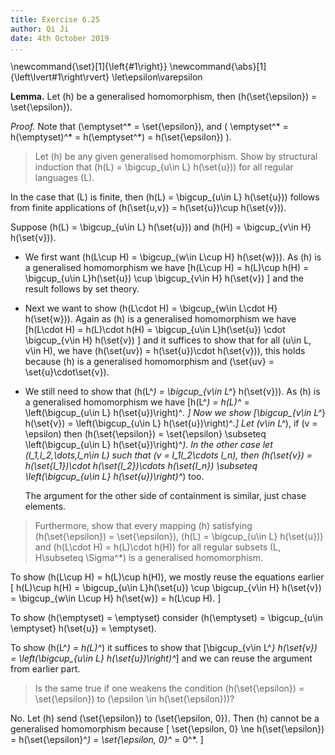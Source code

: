 ```yaml
---
title: Exercise 6.25
author: Qi Ji
date: 4th October 2019
...
```


\newcommand{\set}[1]{\left\{#1\right\}}
\newcommand{\abs}[1]{\left\lvert#1\right\rvert}
\let\epsilon\varepsilon

__Lemma.__ Let \(h\) be a generalised homomorphism, then
\(h(\set{\epsilon}) = \set{\epsilon}\).

*Proof.* Note that \(\emptyset^* = \set{\epsilon}\), and
\( \emptyset^* = h(\emptyset)^* = h(\emptyset^*) = h(\set{\epsilon}) \).

> Let \(h\) be any given generalised homomorphism.
> Show by structural induction that \(h(L) = \bigcup_{u\in L} h(\set{u})\)
> for all regular languages \(L\).

In the case that \(L\) is finite, then \(h(L) = \bigcup_{u\in L} h(\set{u})\)
follows from finite applications of \(h(\set{u,v}) = h(\set{u})\cup h(\set{v})\).

Suppose \(h(L) = \bigcup_{u\in L} h(\set{u})\) and \(h(H) = \bigcup_{v\in H} h(\set{v})\).

 * We first want \(h(L\cup H) = \bigcup_{w\in L\cup H} h(\set{w})\).
   As \(h\) is a generalised homomorphism we have
\[h(L\cup H) = h(L)\cup h(H) = \bigcup_{u\in L}h(\set{u}) \cup \bigcup_{v\in H} h(\set{v}) \]
   and the result follows by set theory.

 * Next we want to show \(h(L\cdot H) = \bigcup_{w\in L\cdot H} h(\set{w})\).
   Again as \(h\) is a generalised homomorphism we have
\[h(L\cdot H) = h(L)\cdot h(H) = \bigcup_{u\in L}h(\set{u}) \cdot \bigcup_{v\in H} h(\set{v}) \]
   and it suffices to show that for all \(u\in L, v\in H\),
   we have \(h(\set{uv}) = h(\set{u})\cdot h(\set{v})\),
   this holds because \(h\) is a generalised homomorphism and \(\set{uv} = \set{u}\cdot\set{v}\).

 * We still need to show that \(h(L^*) = \bigcup_{v\in L^*} h(\set{v})\).
   As \(h\) is a generalised homomorphism we have
\[h(L^*) = h(L)^* = \left(\bigcup_{u\in L} h(\set{u})\right)^*. \]
   Now we show \[\bigcup_{v\in L^*} h(\set{v}) = \left(\bigcup_{u\in L} h(\set{u})\right)^*.\]
   Let \(v\in L^*\), if \(v = \epsilon\) then \(h(\set{\epsilon}) = \set{\epsilon} \subseteq \left(\bigcup_{u\in L} h(\set{u})\right)^*\).
   In the other case let \(l_1,l_2,\dots,l_n\in L\) such that
   \(v = l_1l_2\cdots l_n\), then \(h(\set{v}) = h(\set{l_1})\cdot h(\set{l_2})\cdots h(\set{l_n}) \subseteq \left(\bigcup_{u\in L} h(\set{u})\right)^*\) too.

   The argument for the other side of containment is similar, just chase elements.

> Furthermore, show that every mapping \(h\) satisfying \(h(\set{\epsilon}) = \set{\epsilon}\), \(h(L) = \bigcup_{u\in L} h(\set{u})\) and
> \(h(L\cdot H) = h(L)\cdot h(H)\) for all regular subsets \(L, H\subseteq \Sigma^*\) is a generalised homomorphism.

To show \(h(L\cup H) = h(L)\cup h(H)\), we mostly reuse the equations earlier
\[ h(L)\cup h(H) = \bigcup_{u\in L}h(\set{u}) \cup \bigcup_{v\in H} h(\set{v})
= \bigcup_{w\in L\cup H} h(\set{w}) = h(L\cup H). \]

To show \(h(\emptyset) = \emptyset\) consider
\(h(\emptyset) = \bigcup_{u\in \emptyset} h(\set{u}) = \emptyset\).

To show \(h(L^*) = h(L)^*\) it suffices to show that
\[\bigcup_{v\in L^*} h(\set{v}) = \left(\bigcup_{u\in L} h(\set{u})\right)^*\]
and we can reuse the argument from earlier part.

> Is the same true if one weakens the condition \(h(\set{\epsilon}) = \set{\epsilon}\) to \(\epsilon \in h(\set{\epsilon})\)?

No. Let \(h\) send \(\set{\epsilon}\) to \(\set{\epsilon, 0}\).
Then \(h\) cannot be a generalised homomorphism because
\[ \set{\epsilon, 0} \ne h(\set{\epsilon}) = h(\set{\epsilon}^*) = \set{\epsilon, 0}^* = 0^*. \]
